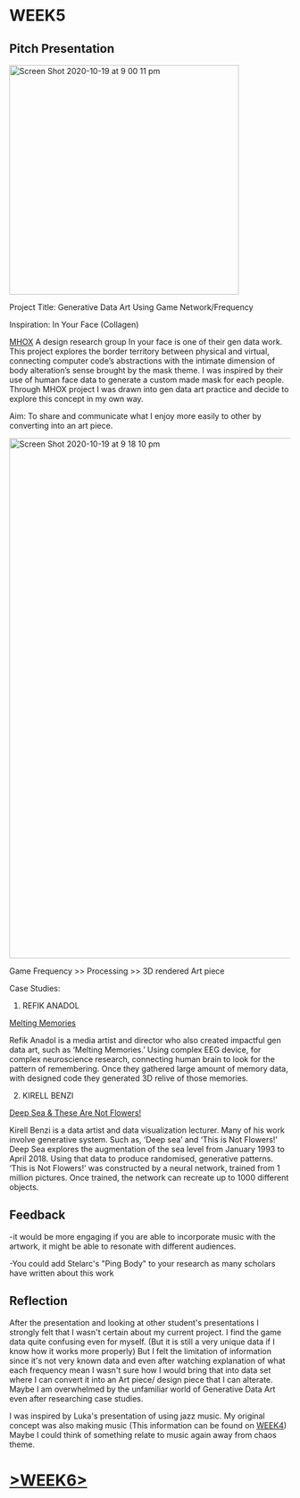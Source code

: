 # WEEK5
## Pitch Presentation

<img width="411" alt="Screen Shot 2020-10-19 at 9 00 11 pm" src="https://user-images.githubusercontent.com/68723268/96430611-1c829100-124e-11eb-896d-f04f4a402167.png">

Project Title: Generative Data Art Using Game Network/Frequency

Inspiration: In Your Face (Collagen)

[MHOX](http://mhoxdesign.com/collagene-en.html)
A design research group
In your face is one of their gen data work. This
project explores the border territory between
physical and virtual, connecting computer code’s
abstractions with the intimate dimension of body
alteration’s sense brought by the mask theme.
I was inspired by their use of human face data to
generate a custom made mask for each people.
Through MHOX project I was drawn into gen
data art practice and decide to explore this
concept in my own way.

Aim: To share and communicate what I enjoy more easily to other by converting into an art piece.

<img width="932" alt="Screen Shot 2020-10-19 at 9 18 10 pm" src="https://user-images.githubusercontent.com/68723268/96432427-9ca9f600-1250-11eb-9367-8312479fd6df.png">

Game Frequency >> Processing >> 3D rendered Art piece

Case Studies: 

1. REFIK ANADOL

[Melting Memories](http://refikanadol.com/works/meltingmemories/)

Refik Anadol is a media artist and
director who also created impactful gen
data art, such as ‘Melting Memories.’
Using complex EEG device, for complex
neuroscience research, connecting
human brain to look for the pattern of
remembering. Once they gathered large
amount of memory data, with designed
code they generated 3D relive of those
memories.

2. KIRELL BENZI

[Deep Sea & These Are Not Flowers!](https://www.kirellbenzi.com/)

Kirell Benzi is a data artist and data
visualization lecturer. Many of his work
involve generative system. Such as, ‘Deep
sea’ and ‘This is Not Flowers!’ Deep Sea
explores the augmentation of the sea
level from January 1993 to April 2018.
Using that data to produce randomised,
generative patterns. ‘This is Not Flowers!’
was constructed by a neural network,
trained from 1 million pictures. Once
trained, the network can recreate up to
1000 different objects.

## Feedback
-it would be more engaging if you are able to incorporate music with the artwork, it might be able to resonate with different audiences.

-You could add Stelarc's "Ping Body" to your research as many scholars have written about this work

## Reflection
After the presentation and looking at other student's presentations I strongly felt that I wasn't certain about my current project. I find the game data quite confusing even for myself. (But it is still a very unique data if I know how it works more properly) But I felt the limitation of information since it's not very known data and even after watching explanation of what each frequency mean I wasn't sure how I would bring that into data set where I can convert it into an Art piece/ design piece that I can alterate. Maybe I am overwhelmed by the unfamiliar world of Generative Data Art even after researching case studies.

I was inspired by Luka's presentation of using jazz music. My original concept was also making music (This information can be found on [WEEK4](https://github.com/yerim-kim/slave2algorithm/tree/master/week4)) Maybe I could think of something relate to music again away from chaos theme.

# [>WEEK6>](https://github.com/yerim-kim/slave2algorithm/tree/master/week6)

